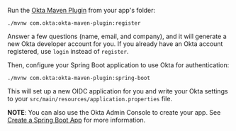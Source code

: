 Run the [Okta Maven Plugin](https://github.com/oktadeveloper/okta-maven-plugin) from your app's folder:

```shell
./mvnw com.okta:okta-maven-plugin:register
```

Answer a few questions (name, email, and company), and it will generate a new Okta developer account for you. If you already have an Okta account registered, use `login` instead of `register`.

Then, configure your Spring Boot application to use Okta for authentication:

```shell
./mvnw com.okta:okta-maven-plugin:spring-boot
```

This will set up a new OIDC application for you and write your Okta settings to your `src/main/resources/application.properties` file.

**NOTE**: You can also use the Okta Admin Console to create your app. See [Create a Spring Boot App](https://developer.okta.com/docs/guides/sign-into-web-app/springboot/create-okta-application/) for more information.
